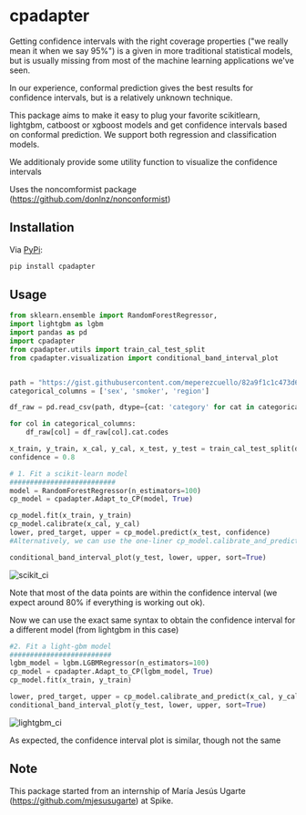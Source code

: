# cpadapter

Getting confidence intervals with the right coverage properties ("we really mean it when we say 95%") is a given in more traditional statistical models, but is usually missing from most of the machine learning applications we've seen.

In our experience, conformal prediction gives the best results for confidence intervals, but is a relatively unknown technique.

This package aims to make it easy to plug your favorite scikitlearn, lightgbm, catboost or xgboost models and get confidence intervals based on conformal prediction. We support both regression and classification models.

We additionaly provide some utility function to visualize the confidence intervals



Uses the noncomformist package (https://github.com/donlnz/nonconformist)

## Installation
Via [PyPi](https://pypi.org/project/cpadapter/):

```python
pip install cpadapter
```

## Usage

```python
from sklearn.ensemble import RandomForestRegressor,
import lightgbm as lgbm
import pandas as pd
import cpadapter
from cpadapter.utils import train_cal_test_split
from cpadapter.visualization import conditional_band_interval_plot


path = "https://gist.githubusercontent.com/meperezcuello/82a9f1c1c473d6585e750ad2e3c05a41/raw/d42d226d0dd64e7f5395a0eec1b9190a10edbc03/Medical_Cost.csv"
categorical_columns = ['sex', 'smoker', 'region']

df_raw = pd.read_csv(path, dtype={cat: 'category' for cat in categorical_columns})

for col in categorical_columns:
    df_raw[col] = df_raw[col].cat.codes

x_train, y_train, x_cal, y_cal, x_test, y_test = train_cal_test_split(df_raw, 'charges', 0.7, 0.2, True)
confidence = 0.8

# 1. Fit a scikit-learn model
##########################
model = RandomForestRegressor(n_estimators=100)
cp_model = cpadapter.Adapt_to_CP(model, True)

cp_model.fit(x_train, y_train)
cp_model.calibrate(x_cal, y_cal)
lower, pred_target, upper = cp_model.predict(x_test, confidence)
#Alternatively, we can use the one-liner cp_model.calibrate_and_predict(x_cal, y_cal, x_test, confidence)

conditional_band_interval_plot(y_test, lower, upper, sort=True)
```

![scikit_ci](https://user-images.githubusercontent.com/3705969/113208400-24584f80-9248-11eb-892e-715e9a02a308.png)

Note that most of the data points are within the confidence interval (we expect around 80% if everything is working out ok).

Now we can use the exact same syntax to obtain the confidence interval for a different model (from lightgbm in this case)

```python
#2. Fit a light-gbm model
#########################
lgbm_model = lgbm.LGBMRegressor(n_estimators=100)
cp_model = cpadapter.Adapt_to_CP(lgbm_model, True)
cp_model.fit(x_train, y_train)

lower, pred_target, upper = cp_model.calibrate_and_predict(x_cal, y_cal, x_test, confidence)
conditional_band_interval_plot(y_test, lower, upper, sort=True)
```

![lightgbm_ci](https://user-images.githubusercontent.com/3705969/113208449-2fab7b00-9248-11eb-8855-83b1165b8425.png)


As expected, the confidence interval plot is similar, though not the same



## Note

This package started from an internship of María Jesús Ugarte (https://github.com/mjesusugarte) at Spike.
